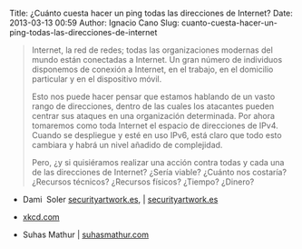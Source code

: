 Title: ¿Cuánto cuesta hacer un ping todas las direcciones de Internet?
Date: 2013-03-13 00:59
Author: Ignacio Cano
Slug: cuanto-cuesta-hacer-un-ping-todas-las-direcciones-de-internet

> Internet, la red de redes; todas las organizaciones modernas del mundo
> están conectadas a Internet. Un gran número de individuos disponemos
> de conexión a Internet, en el trabajo, en el domicilio particular y en
> el dispositivo móvil.
>
> Esto nos puede hacer pensar que estamos hablando de un vasto rango de
> direcciones, dentro de las cuales los atacantes pueden centrar sus
> ataques en una organización determinada. Por ahora tomaremos como toda
> Internet el espacio de direcciones de IPv4. Cuando se despliegue y
> esté en uso IPv6, está claro que todo esto cambiara y habrá un nivel
> añadido de complejidad.
>
> Pero, ¿y si quisiéramos realizar una acción contra todas y cada una de
> las direcciones de Internet? ¿Sería viable? ¿Cuánto nos costaría?
> ¿Recursos técnicos? ¿Recursos físicos? ¿Tiempo? ¿Dinero?

- Dami  Soler [securityartwork.es][], | [securityartwork.es][1]
- [xkcd.com][]
- Suhas Mathur | [suhasmathur.com][]

  [securityartwork.es]: http://www.securityartwork.es/2013/01/21/cuanto-cuesta-hacer-un-ping-todas-las-direcciones-de-internet-12/
    "securityartwork.es"
  [1]: http://www.securityartwork.es/2013/02/07/resultado-de-un-ping-lanzado-a-todas-las-direcciones-de-internet/
    "1"
  [xkcd.com]: http://xkcd.com/195/
    "xkcd.com"
  [suhasmathur.com]: http://suhasmathur.com/2013/02/pinging-all-of-ipv4-space/
    "¿Cuánto cuesta hacer un ping todas las direcciones de Internet?"
